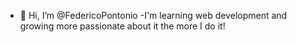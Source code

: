 - 👋 Hi, I’m @FedericoPontonio
-I'm learning web development and growing more passionate about it the more I do it!

<!---
FedericoPontonio/FedericoPontonio is a ✨ special ✨ repository because its `README.md` (this file) appears on your GitHub profile.
You can click the Preview link to take a look at your changes.
--->
